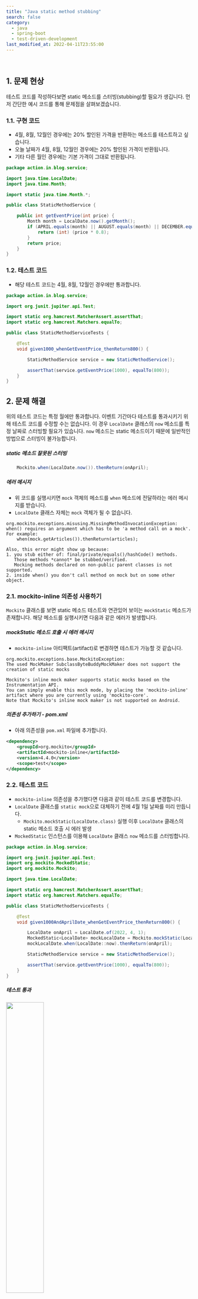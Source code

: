 ```yaml
---
title: "Java static method stubbing"
search: false
category:
  - java
  - spring-boot
  - test-driven-development
last_modified_at: 2022-04-11T23:55:00
---
```


<br/>

## 1. 문제 현상

테스트 코드를 작성하다보면 static 메소드를 스터빙(stubbing)할 필요가 생깁니다. 
먼저 간단한 예시 코드를 통해 문제점을 살펴보겠습니다. 

### 1.1. 구현 코드

- 4월, 8월, 12월인 경우에는 20% 할인된 가격을 반환하는 메소드를 테스트하고 싶습니다.
- 오늘 날짜가 4월, 8월, 12월인 경우에는 20% 할인된 가격이 반환됩니다.
- 기타 다른 월인 경우에는 기본 가격이 그대로 반환됩니다.

```java
package action.in.blog.service;

import java.time.LocalDate;
import java.time.Month;

import static java.time.Month.*;

public class StaticMethodService {

    public int getEventPrice(int price) {
        Month month = LocalDate.now().getMonth();
        if (APRIL.equals(month) || AUGUST.equals(month) || DECEMBER.equals(month)) {
            return (int) (price * 0.8);
        }
        return price;
    }
}
```

### 1.2. 테스트 코드

- 해당 테스트 코드는 4월, 8월, 12월인 경우에만 통과합니다.

```java
package action.in.blog.service;

import org.junit.jupiter.api.Test;

import static org.hamcrest.MatcherAssert.assertThat;
import static org.hamcrest.Matchers.equalTo;

public class StaticMethodServiceTests {

    @Test
    void given1000_whenGetEventPrice_thenReturn800() {

        StaticMethodService service = new StaticMethodService();

        assertThat(service.getEventPrice(1000), equalTo(800));
    }
}
```

## 2. 문제 해결

위의 테스트 코드는 특정 월에만 통과합니다. 
이벤트 기간마다 테스트를 통과시키기 위해 테스트 코드를 수정할 수는 없습니다. 
이 경우 `LocalDate` 클래스의 `now` 메소드를 특정 날짜로 스터빙할 필요가 있습니다. 
`now` 메소드는 static 메소드이기 때문에 일반적인 방법으로 스터빙이 불가능합니다.

##### static 메소드 잘못된 스터빙

```java
    Mockito.when(LocalDate.now()).thenReturn(onApril);
```

##### 에러 메시지

- 위 코드를 실행시키면 `mock` 객체의 메소드를 `when` 메소드에 전달하라는 에러 메시지를 받습니다.
- `LocalDate` 클래스 자체는 `mock` 객체가 될 수 없습니다.

```
org.mockito.exceptions.misusing.MissingMethodInvocationException: 
when() requires an argument which has to be 'a method call on a mock'.
For example:
    when(mock.getArticles()).thenReturn(articles);

Also, this error might show up because:
1. you stub either of: final/private/equals()/hashCode() methods.
   Those methods *cannot* be stubbed/verified.
   Mocking methods declared on non-public parent classes is not supported.
2. inside when() you don't call method on mock but on some other object.
```

### 2.1. mockito-inline 의존성 사용하기 

`Mockito` 클래스를 보면 static 메소드 테스트와 연관있어 보이는 `mockStatic` 메소드가 존재합니다. 
해당 메소드를 실행시키면 다음과 같은 에러가 발생합니다.

##### mockStatic 메소드 호출 시 에러 메시지

- `mockito-inline` 아티팩트(artifact)로 변경하면 테스트가 가능할 것 같습니다.

```
org.mockito.exceptions.base.MockitoException: 
The used MockMaker SubclassByteBuddyMockMaker does not support the creation of static mocks

Mockito's inline mock maker supports static mocks based on the Instrumentation API.
You can simply enable this mock mode, by placing the 'mockito-inline' artifact where you are currently using 'mockito-core'.
Note that Mockito's inline mock maker is not supported on Android.
```

##### 의존성 추가하기 - pom.xml

- 아래 의존성을 `pom.xml` 파일에 추가합니다.

```xml
<dependency>
    <groupId>org.mockito</groupId>
    <artifactId>mockito-inline</artifactId>
    <version>4.4.0</version>
    <scope>test</scope>
</dependency>
```

### 2.2. 테스트 코드

- `mockito-inline` 의존성을 추가했다면 다음과 같이 테스트 코드를 변경합니다.
- `LocalDate` 클래스를 `static mock`으로 대체하기 전에 4월 1일 날짜를 미리 만듭니다.
    - `Mockito.mockStatic(LocalDate.class)` 실행 이후 `LocalDate` 클래스의 static 메소드 호출 시 에러 발생
- `MockedStatic` 인스턴스를 이용해 `LocalDate` 클래스 `now` 메소드를 스터빙합니다.

```java
package action.in.blog.service;

import org.junit.jupiter.api.Test;
import org.mockito.MockedStatic;
import org.mockito.Mockito;

import java.time.LocalDate;

import static org.hamcrest.MatcherAssert.assertThat;
import static org.hamcrest.Matchers.equalTo;

public class StaticMethodServiceTests {

    @Test
    void given1000AndAprilDate_whenGetEventPrice_thenReturn800() {

        LocalDate onApril = LocalDate.of(2022, 4, 1);
        MockedStatic<LocalDate> mockLocalDate = Mockito.mockStatic(LocalDate.class);
        mockLocalDate.when(LocalDate::now).thenReturn(onApril);

        StaticMethodService service = new StaticMethodService();

        assertThat(service.getEventPrice(1000), equalTo(800));
    }
}
```

##### 테스트 통과

<p align="left">
  <img src="/images/how-to-stub-java-static-method-1.JPG" width="45%" class="image__border">
</p>

## 3. static method stubbing 주의 사항

static 메소드를 스터빙하면 다른 테스트 코드에서 문제가 발생합니다. 
인스턴스를 `mock`으로 만든 것이 아니기 때문에 일회성으로 사용되는 것이 아니라 다음 테스트들까지 영향을 미칩니다. 
8월에도 가격이 정상적으로 할인되는지 테스트 코드를 하나 추가해보았습니다. 

### 3.1. 8월 이벤트 할인 금액 확인 테스트 코드 추가

```java
package action.in.blog.service;

import org.junit.jupiter.api.Test;
import org.mockito.MockedStatic;
import org.mockito.Mockito;

import java.time.LocalDate;

import static org.hamcrest.MatcherAssert.assertThat;
import static org.hamcrest.Matchers.equalTo;

public class StaticMethodServiceTests {

    @Test
    void given1000AndAprilDate_whenGetEventPrice_thenReturn800() {

        LocalDate onApril = LocalDate.of(2022, 4, 1);
        MockedStatic<LocalDate> mockLocalDate = Mockito.mockStatic(LocalDate.class);
        mockLocalDate.when(LocalDate::now).thenReturn(onApril);

        StaticMethodService service = new StaticMethodService();

        assertThat(service.getEventPrice(1000), equalTo(800));
    }

    @Test
    void given1000AndAugustDate_whenGetEventPrice_thenReturn800() {

        LocalDate onAugust = LocalDate.of(2022, 8, 1);
        MockedStatic<LocalDate> mockLocalDate = Mockito.mockStatic(LocalDate.class);
        mockLocalDate.when(LocalDate::now).thenReturn(onAugust);

        StaticMethodService service = new StaticMethodService();

        assertThat(service.getEventPrice(1000), equalTo(800));
    }
}
```

##### 테스트 실패

<p align="left">
  <img src="/images/how-to-stub-java-static-method-2.JPG" width="45%" class="image__border">
</p>

##### 에러 메시지

```
org.mockito.exceptions.base.MockitoException: 
For java.time.LocalDate, static mocking is already registered in the current thread

To create a new mock, the existing static mock registration must be deregistered

    at action.in.blog.service.StaticMethodServiceTests.given1000AndAprilDate_whenGetEventPrice_thenReturn800(StaticMethodServiceTests.java:18)
    at java.base/jdk.internal.reflect.NativeMethodAccessorImpl.invoke0(Native Method)
    at java.base/jdk.internal.reflect.NativeMethodAccessorImpl.invoke(NativeMethodAccessorImpl.java:62)
    ...
```

### 3.2. 테스트 충돌 문제 해결

- 테스트마다 사용한 클래스 `static mock`을 해제합니다.

```java
package action.in.blog.service;

import org.junit.jupiter.api.Test;
import org.mockito.MockedStatic;
import org.mockito.Mockito;

import java.time.LocalDate;

import static org.hamcrest.MatcherAssert.assertThat;
import static org.hamcrest.Matchers.equalTo;

public class StaticMethodServiceTests {

    @Test
    void given1000AndAprilDate_whenGetEventPrice_thenReturn800() {

        LocalDate onApril = LocalDate.of(2022, 4, 1);
        MockedStatic<LocalDate> mockLocalDate = Mockito.mockStatic(LocalDate.class);
        mockLocalDate.when(LocalDate::now).thenReturn(onApril);

        StaticMethodService service = new StaticMethodService();

        assertThat(service.getEventPrice(1000), equalTo(800));

        mockLocalDate.close();
    }

    @Test
    void given1000AndAugustDate_whenGetEventPrice_thenReturn800() {

        LocalDate onAugust = LocalDate.of(2022, 8, 1);
        MockedStatic<LocalDate> mockLocalDate = Mockito.mockStatic(LocalDate.class);
        mockLocalDate.when(LocalDate::now).thenReturn(onAugust);

        StaticMethodService service = new StaticMethodService();

        assertThat(service.getEventPrice(1000), equalTo(800));

        mockLocalDate.close();
    }
}
```

##### 테스트 성공

<p align="left">
  <img src="/images/how-to-stub-java-static-method-3.JPG" width="45%" class="image__border">
</p>


### 3.3. 테스트 코드 정리

- 테스트 코드를 정리하였습니다. 
- 필요한 날짜들은 미리 만듭니다.
- 테스트 실행 전 `LocalDate` 클래스를 `static mock`으로 만듭니다.
- 테스트 코드마다 필요한 결과 값을 스터빙합니다.
- 테스트 종료 후 사용한 `static mock`을 해제합니다.

```java
package action.in.blog.service;

import org.junit.jupiter.api.AfterEach;
import org.junit.jupiter.api.BeforeEach;
import org.junit.jupiter.api.Test;
import org.mockito.MockedStatic;
import org.mockito.Mockito;

import java.time.LocalDate;

import static org.hamcrest.MatcherAssert.assertThat;
import static org.hamcrest.Matchers.equalTo;

public class StaticMethodServiceTests {

    LocalDate onApril = LocalDate.of(2022, 4, 1);
    LocalDate onAugust = LocalDate.of(2022, 8, 1);

    MockedStatic<LocalDate> mockLocalDate;

    StaticMethodService service;

    @BeforeEach
    void setUp() {
        mockLocalDate = Mockito.mockStatic(LocalDate.class);
        service = new StaticMethodService();
    }

    @AfterEach
    void afterEach() {
        mockLocalDate.close();
    }

    @Test
    void given1000AndAprilDate_whenGetEventPrice_thenReturn800() {

        mockLocalDate.when(LocalDate::now).thenReturn(onApril);

        assertThat(service.getEventPrice(1000), equalTo(800));
    }

    @Test
    void given1000AndAugustDate_whenGetEventPrice_thenReturn800() {

        mockLocalDate.when(LocalDate::now).thenReturn(onAugust);

        assertThat(service.getEventPrice(1000), equalTo(800));
    }
}
```

#### TEST CODE REPOSITORY
- <https://github.com/Junhyunny/blog-in-action/tree/master/2022-04-11-how-to-stub-java-static-method>

